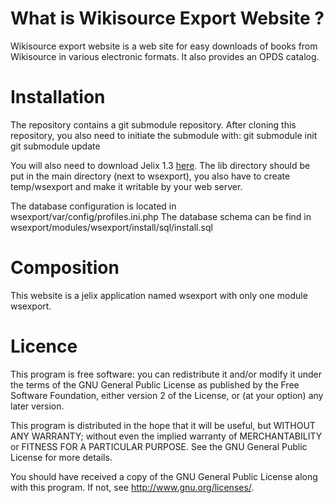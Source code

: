 What is Wikisource Export Website ?
==========================

Wikisource export website is a web site for easy downloads of books from Wikisource in various electronic formats.
It also provides an OPDS catalog.

Installation
============

The repository contains a git submodule repository. After cloning
this repository, you also need to initiate the submodule with:
     git submodule init
     git submodule update 

You will also need to download Jelix 1.3 <a href="http://jelix.org/articles/fr/telechargement/stable/1.3">here</a>. The
lib directory should be put in the main directory (next to wsexport),
you also have to create temp/wsexport and make it writable by your web
server.

The database configuration is located in wsexport/var/config/profiles.ini.php
The database schema can be find in wsexport/modules/wsexport/install/sql/install.sql

Composition
===========

This website is a jelix application named wsexport with only one module wsexport.

Licence
=======

This program is free software: you can redistribute it and/or modify it under the terms of the GNU General Public License as published by the Free Software Foundation, either version 2 of the License, or (at your option) any later version.

This program is distributed in the hope that it will be useful, but WITHOUT ANY WARRANTY; without even the implied warranty of MERCHANTABILITY or FITNESS FOR A PARTICULAR PURPOSE.  See the GNU General Public License for more details.

You should have received a copy of the GNU General Public License along with this program. If not, see <http://www.gnu.org/licenses/>.
